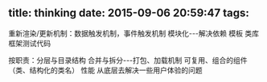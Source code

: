 title: thinking
date: 2015-09-06 20:59:47
tags:
---

重新渲染/更新机制：数据触发机制，事件触发机制
模块化---解决依赖
模板
类库
框架测试代码


按职责：分层与目录结构
合并与拆分---打包、加载机制
可复用、组合的组件（类、结构化的类名）
性能
从底层去解决一些用户体验的问题